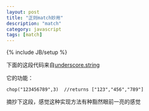 ```yaml
---
layout: post
title: "正则match妙用"
description: "match"
category: javascript 
tags: [match]
---
```

{% include JB/setup %}


下面的这段代码来自[underscore.string](http://epeli.github.io/underscore.string/)

<script src="https://gist.github.com/xxjinwei/6414525.js"></script>



它的功能：

	chop("123456789",3)  //returns ["123","456","789"]
	
摘抄下这段，感觉这种实现方法有种豁然眼前一亮的感觉




